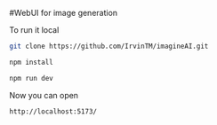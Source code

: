 #WebUI for image generation

To run it local

```bash
git clone https://github.com/IrvinTM/imagineAI.git
```
```bash
npm install
```
```bash
npm run dev
```
Now you can open 
```URL
http://localhost:5173/
```
